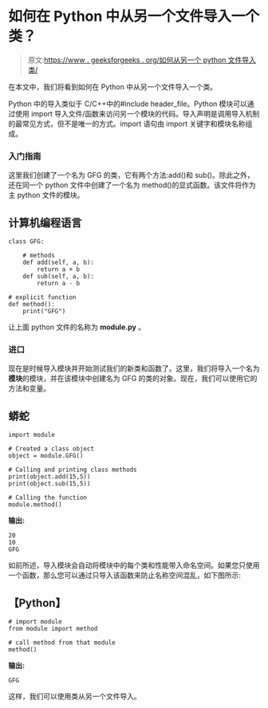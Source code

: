 # 如何在 Python 中从另一个文件导入一个类？

> 原文:[https://www . geeksforgeeks . org/如何从另一个 python 文件导入类/](https://www.geeksforgeeks.org/how-to-import-a-class-from-another-file-in-python/)

在本文中，我们将看到如何在 Python 中从另一个文件导入一个类。

Python 中的导入类似于 C/C++中的#include header_file。Python 模块可以通过使用 import 导入文件/函数来访问另一个模块的代码。导入声明是调用导入机制的最常见方式，但不是唯一的方式。import 语句由 import 关键字和模块名称组成。

### 入门指南

这里我们创建了一个名为 GFG 的类，它有两个方法:add()和 sub()。除此之外，还在同一个 python 文件中创建了一个名为 method()的显式函数。该文件将作为主 python 文件的模块。

## 计算机编程语言

```
class GFG:

    # methods
    def add(self, a, b):
        return a + b
    def sub(self, a, b):
        return a - b

# explicit function      
def method():
    print("GFG")
```

让上面 python 文件的名称为 **module.py** 。

### 进口

现在是时候导入模块并开始测试我们的新类和函数了。这里，我们将导入一个名为**模块**的模块，并在该模块中创建名为 GFG 的类的对象。现在，我们可以使用它的方法和变量。

## 蟒蛇

```
import module

# Created a class object
object = module.GFG()

# Calling and printing class methods
print(object.add(15,5))
print(object.sub(15,5))

# Calling the function
module.method()
```

**输出:**

```
20
10
GFG
```

如前所述，导入模块会自动将模块中的每个类和性能带入命名空间。如果您只使用一个函数，那么您可以通过只导入该函数来防止名称空间混乱，如下图所示:

## 【Python】

```
# import module
from module import method

# call method from that module  
method()
```

**输出:**

```
GFG
```

这样，我们可以使用类从另一个文件导入。